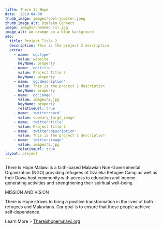 ```yaml
---
title: There Is Hope
date: '2019-04-30'
thumb_image: images/cool-jupiter.jpeg
thumb_image_alt: Dzaleka Connect
image: images/unnamed (1).jpg
image_alt: An orange on a blue background
seo:
  title: Project Title 2
  description: This is the project 2 description
  extra:
    - name: 'og:type'
      value: website
      keyName: property
    - name: 'og:title'
      value: Project Title 2
      keyName: property
    - name: 'og:description'
      value: This is the project 2 description
      keyName: property
    - name: 'og:image'
      value: images/2.jpg
      keyName: property
      relativeUrl: true
    - name: 'twitter:card'
      value: summary_large_image
    - name: 'twitter:title'
      value: Project Title 2
    - name: 'twitter:description'
      value: This is the project 2 description
    - name: 'twitter:image'
      value: images/2.jpg
      relativeUrl: true
layout: project
---
```

There Is Hope Malawi is a faith-based Malawian Non-Governmental Organization (NGO) providing refugees of Dzaleka Refugee Camp as well as their Dowa host community with access to education and income-generating activities and strengthening their spiritual well-being. 


MISSION AND VISION

There is Hope strives to bring a positive transformation in the lives of both refugees and Malawians.
Our goal is to ensure that these people achieve self-dependence.

Learn More > [Thereishopemalawi.org](http://thereishopemalawi.org/)



